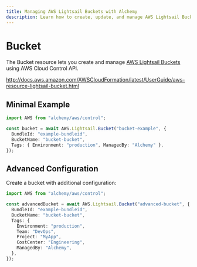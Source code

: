 ```yaml
---
title: Managing AWS Lightsail Buckets with Alchemy
description: Learn how to create, update, and manage AWS Lightsail Buckets using Alchemy Cloud Control.
---
```


# Bucket

The Bucket resource lets you create and manage [AWS Lightsail Buckets](https://docs.aws.amazon.com/lightsail/latest/userguide/) using AWS Cloud Control API.

http://docs.aws.amazon.com/AWSCloudFormation/latest/UserGuide/aws-resource-lightsail-bucket.html

## Minimal Example

```ts
import AWS from "alchemy/aws/control";

const bucket = await AWS.Lightsail.Bucket("bucket-example", {
  BundleId: "example-bundleid",
  BucketName: "bucket-bucket",
  Tags: { Environment: "production", ManagedBy: "Alchemy" },
});
```

## Advanced Configuration

Create a bucket with additional configuration:

```ts
import AWS from "alchemy/aws/control";

const advancedBucket = await AWS.Lightsail.Bucket("advanced-bucket", {
  BundleId: "example-bundleid",
  BucketName: "bucket-bucket",
  Tags: {
    Environment: "production",
    Team: "DevOps",
    Project: "MyApp",
    CostCenter: "Engineering",
    ManagedBy: "Alchemy",
  },
});
```

